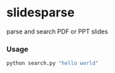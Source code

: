# slidesparse
parse and search PDF or PPT slides

### Usage

```bash
python search.py "hello world"
```
